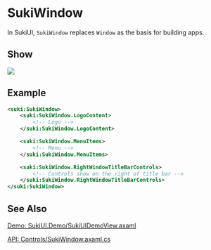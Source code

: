# SukiWindow

In SukiUI, `SukiWindow` replaces `Window` as the basis for building apps.

## Show

<img src="/controls/layout/sukiwindow.webp" />

## Example

```xml
<suki:SukiWindow>
    <suki:SukiWindow.LogoContent>
        <!-- Logo -->
    </suki:SukiWindow.LogoContent>

    <suki:SukiWindow.MenuItems>
        <!-- Menu -->
    </suki:SukiWindow.MenuItems>

    <suki:SukiWindow.RightWindowTitleBarControls>
        <!-- Controls show on the right of title bar -->
    </suki:SukiWindow.RightWindowTitleBarControls>
</suki:SukiWindow>
```

## See Also

[Demo: SukiUI.Demo/SukiUIDemoView.axaml](https://github.com/kikipoulet/SukiUI/blob/main/SukiUI.Demo/SukiUIDemoView.axaml)

[API: Controls/SukiWindow.axaml.cs](https://github.com/kikipoulet/SukiUI/blob/main/SukiUI/Controls/SukiWindow.axaml.cs)